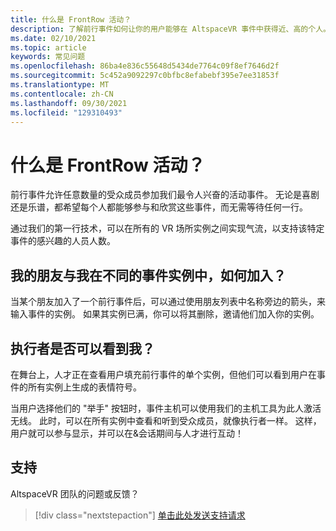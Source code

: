```yaml
---
title: 什么是 FrontRow 活动？
description: 了解前行事件如何让你的用户能够在 AltspaceVR 事件中获得近、高的个人。
ms.date: 02/10/2021
ms.topic: article
keywords: 常见问题
ms.openlocfilehash: 86ba4e836c55648d5434de7764c09f8ef7646d2f
ms.sourcegitcommit: 5c452a9092297c0bfbc8efabebf395e7ee31853f
ms.translationtype: MT
ms.contentlocale: zh-CN
ms.lasthandoff: 09/30/2021
ms.locfileid: "129310493"
---
```

# <a name="what-are-frontrow-events"></a>什么是 FrontRow 活动？ 

前行事件允许任意数量的受众成员参加我们最令人兴奋的活动事件。 无论是喜剧还是乐谱，都希望每个人都能够参与和欣赏这些事件，而无需等待任何一行。 

通过我们的第一行技术，可以在所有的 VR 场所实例之间实现气流，以支持该特定事件的感兴趣的人员人数。 

## <a name="my-friends-are-in-a-different-instance-of-the-event-than-me-how-can-i-join-them"></a>我的朋友与我在不同的事件实例中，如何加入？

当某个朋友加入了一个前行事件后，可以通过使用朋友列表中名称旁边的箭头，来输入事件的实例。 如果其实例已满，你可以将其删除，邀请他们加入你的实例。 

## <a name="can-the-performer-see-me"></a>执行者是否可以看到我？

在舞台上，人才正在查看用户填充前行事件的单个实例，但他们可以看到用户在事件的所有实例上生成的表情符号。

当用户选择他们的 "举手" 按钮时，事件主机可以使用我们的主机工具为此人激活无线。 此时，可以在所有实例中查看和听到受众成员，就像执行者一样。 这样，用户就可以参与显示，并可以在&会话期间与人才进行互动！

## <a name="support"></a>支持

AltspaceVR 团队的问题或反馈？ 

> [!div class="nextstepaction"]
> [单击此处发送支持请求](https://help.altvr.com/hc/requests/new)